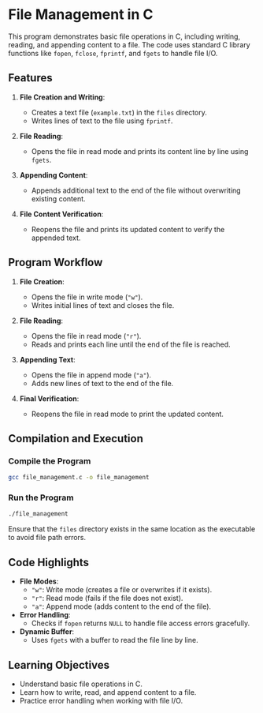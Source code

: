 # File Management in C

This program demonstrates basic file operations in C, including writing, reading, and appending content to a file. The code uses standard C library functions like `fopen`, `fclose`, `fprintf`, and `fgets` to handle file I/O.

## Features

1. **File Creation and Writing**:
   - Creates a text file (`example.txt`) in the `files` directory.
   - Writes lines of text to the file using `fprintf`.

2. **File Reading**:
   - Opens the file in read mode and prints its content line by line using `fgets`.

3. **Appending Content**:
   - Appends additional text to the end of the file without overwriting existing content.

4. **File Content Verification**:
   - Reopens the file and prints its updated content to verify the appended text.

## Program Workflow

1. **File Creation**:
   - Opens the file in write mode (`"w"`).
   - Writes initial lines of text and closes the file.

2. **File Reading**:
   - Opens the file in read mode (`"r"`).
   - Reads and prints each line until the end of the file is reached.

3. **Appending Text**:
   - Opens the file in append mode (`"a"`).
   - Adds new lines of text to the end of the file.

4. **Final Verification**:
   - Reopens the file in read mode to print the updated content.

## Compilation and Execution

### Compile the Program
```bash
gcc file_management.c -o file_management
```

### Run the Program
```bash
./file_management
```

Ensure that the `files` directory exists in the same location as the executable to avoid file path errors.

## Code Highlights

- **File Modes**:
  - `"w"`: Write mode (creates a file or overwrites if it exists).
  - `"r"`: Read mode (fails if the file does not exist).
  - `"a"`: Append mode (adds content to the end of the file).
- **Error Handling**:
  - Checks if `fopen` returns `NULL` to handle file access errors gracefully.
- **Dynamic Buffer**:
  - Uses `fgets` with a buffer to read the file line by line.

## Learning Objectives

- Understand basic file operations in C.
- Learn how to write, read, and append content to a file.
- Practice error handling when working with file I/O.

